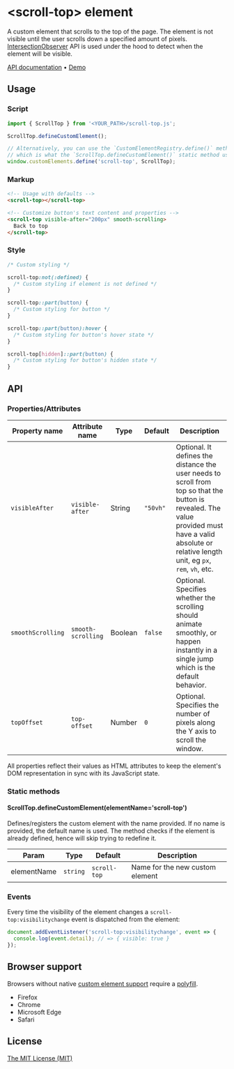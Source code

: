 [demo]: https://georapbox.github.io/scroll-top-element/
[support]: https://caniuse.com/#feat=custom-elementsv1
[polyfill]: https://github.com/webcomponents/polyfills/tree/master/packages/custom-elements
[license]: https://georapbox.mit-license.org/@2022

# &lt;scroll-top&gt; element

A custom element that scrolls to the top of the page. The element is not visible until the user scrolls down a specified amount of pixels. [IntersectionObserver](https://developer.mozilla.org/en-US/docs/Web/API/Intersection_Observer_API) API is used under the hood to detect when the element will be visible.

[API documentation](#api) &bull; [Demo][demo]

## Usage

### Script
```js
import { ScrollTop } from '<YOUR_PATH>/scroll-top.js';

ScrollTop.defineCustomElement();

// Alternatively, you can use the `CustomElementRegistry.define()` method to define the element,
// which is what the `ScrollTop.defineCustomElement()` static method uses under the hood.
window.customElements.define('scroll-top', ScrollTop);
```

### Markup
```html
<!-- Usage with defaults -->
<scroll-top></scroll-top>

<!-- Customize button's text content and properties -->
<scroll-top visible-after="200px" smooth-scrolling>
  Back to top
</scroll-top>
```

### Style
```css
/* Custom styling */

scroll-top:not(:defined) {
  /* Custom styling if element is not defined */
}

scroll-top::part(button) {
  /* Custom styling for button */
}

scroll-top::part(button):hover {
  /* Custom styling for button's hover state */
}

scroll-top[hidden]::part(button) {
  /* Custom styling for button's hidden state */
}
```

## API

### Properties/Attributes
| Property name | Attribute name | Type | Default | Description |
| ------------- | -------------- | ---- | ------- | ----------  |
| `visibleAfter` | `visible-after` | String | `"50vh"` | Optional. It defines the distance the user needs to scroll from top so that the button is revealed. The value provided must have a valid absolute or relative length unit, eg `px`, `rem`, `vh`, etc. |
| `smoothScrolling` | `smooth-scrolling` | Boolean | `false` | Optional. Specifies whether the scrolling should animate smoothly, or happen instantly in a single jump which is the default behavior. |
| `topOffset` | `top-offset` | Number | `0` | Optional. Specifies the number of pixels along the Y axis to scroll the window. |

All properties reflect their values as HTML attributes to keep the element's DOM representation in sync with its JavaScript state.

### Static methods

#### ScrollTop.defineCustomElement(elementName='scroll-top')

Defines/registers the custom element with the name provided. If no name is provided, the default name is used. The method checks if the element is already defined, hence will skip trying to redefine it.

| Param | Type | Default | Description |
| ----- | ---- | ------- | ----------- |
| elementName | `string` | `scroll-top` | Name for the new custom element |

### Events

Every time the visibility of the element changes a `scroll-top:visibilitychange` event is dispatched from the <scroll-top> element:

```js
document.addEventListener('scroll-top:visibilitychange', event => {
  console.log(event.detail); // => { visible: true }
});
```

## Browser support

Browsers without native [custom element support][support] require a [polyfill][polyfill].

- Firefox
- Chrome
- Microsoft Edge
- Safari

## License

[The MIT License (MIT)][license]
